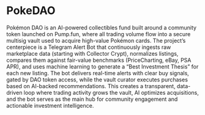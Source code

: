 # PokeDAO
Pokémon DAO is an AI-powered collectibles fund built around a community token launched on Pump.fun, where all trading volume flow into a secure multisig vault used to acquire high-value Pokémon cards. The project’s centerpiece is a Telegram Alert Bot that continuously ingests raw marketplace data (starting with Collector Crypt), normalizes listings, compares them against fair-value benchmarks (PriceCharting, eBay, PSA APR), and uses machine learning to generate a “Best Investment Thesis” for each new listing. The bot delivers real-time alerts with clear buy signals, gated by DAO token access, while the vault curator executes purchases based on AI-backed recommendations. This creates a transparent, data-driven loop where trading activity grows the vault, AI optimizes acquisitions, and the bot serves as the main hub for community engagement and actionable investment intelligence.
